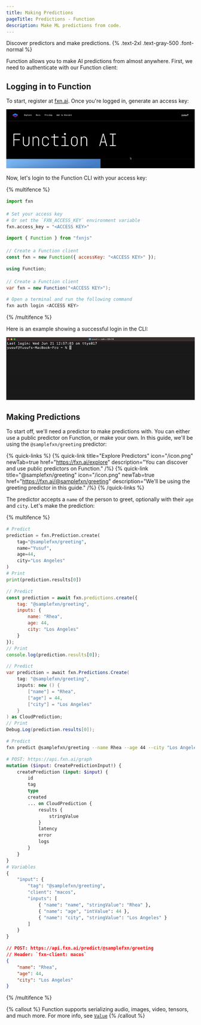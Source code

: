 ```yaml
---
title: Making Predictions
pageTitle: Predictions - Function
description: Make ML predictions from code.
---
```


Discover predictors and make predictions. {% .text-2xl .text-gray-500 .font-normal %}

Function allows you to make AI predictions from almost anywhere. First, we need to authenticate with our Function client:

## Logging in to Function
To start, register at [fxn.ai](https://fxn.ai/login). Once you're logged in, generate an access key:

![generate access key](https://raw.githubusercontent.com/fxnai/.github/main/access_key.gif)

Now, let's login to the Function CLI with your access key:

{% multifence %}

```py {% framework="python" %}
import fxn

# Set your access key
# Or set the `FXN_ACCESS_KEY` environment variable
fxn.access_key = "<ACCESS KEY>"
```

```js {% framework="javascript" %}
import { Function } from "fxnjs"

// Create a Function client
const fxn = new Function({ accessKey: "<ACCESS KEY>" });
```

```csharp {% framework="unity" %}
using Function;

// Create a Function client
var fxn = new Function("<ACCESS KEY>");
```

```bash {% framework="cli" %}
# Open a terminal and run the following command
fxn auth login <ACCESS KEY>
```

{% /multifence %}

Here is an example showing a successful login in the CLI:

![login to CLI](https://raw.githubusercontent.com/fxnai/.github/main/auth_login.gif)

## Making Predictions
To start off, we'll need a predictor to make predictions with. You can either use a public predictor on Function, or make your own. In this guide, we'll be using the `@samplefxn/greeting` predictor:

{% quick-links %}
{% quick-link title="Explore Predictors" icon="/icon.png" newTab=true href="https://fxn.ai/explore" description="You can discover and use public predictors on Function." /%}
{% quick-link title="@samplefxn/greeting" icon="/icon.png" newTab=true href="https://fxn.ai/@samplefxn/greeting" description="We'll be using the greeting predictor in this guide." /%}
{% /quick-links %}

The predictor accepts a `name` of the person to greet, optionally with their `age` and `city`. Let's make the prediction:

{% multifence %}

```py {% framework="python" %}
# Predict
prediction = fxn.Prediction.create(
    tag="@samplefxn/greeting",
    name="Yusuf",
    age=44,
    city="Los Angeles"
)
# Print
print(prediction.results[0])
```

```js {% framework="javascript" %}
// Predict
const prediction = await fxn.predictions.create({
    tag: "@samplefxn/greeting",
    inputs: {
        name: "Rhea",
        age: 44,
        city: "Los Angeles"
    }
});
// Print
console.log(prediction.results[0]);
```

```csharp {% framework="unity" %}
// Predict
var prediction = await fxn.Predictions.Create(
    tag: "@samplefxn/greeting",
    inputs: new () {
        ["name"] = "Rhea",
        ["age"] = 44,
        ["city"] = "Los Angeles"
    }
) as CloudPrediction;
// Print
Debug.Log(prediction.results[0]);
```

```bash {% framework="cli" %}
# Predict
fxn predict @samplefxn/greeting --name Rhea --age 44 --city "Los Angeles"
```

```graphql {% framework="graphql" %}
# POST: https://api.fxn.ai/graph
mutation ($input: CreatePredictionInput!) {
    createPrediction (input: $input) {
        id
        tag
        type
        created
        ... on CloudPrediction {
            results {
                stringValue
            }
            latency
            error
            logs
        }
    }
}
# Variables
{
    "input": {
        "tag": "@samplefxn/greeting",
        "client": "macos",
        "inputs": [
            { "name": "name", "stringValue": "Rhea" },
            { "name": "age", "intValue": 44 },
            { "name": "city", "stringValue": "Los Angeles" }
        ]
    }
}
```

```json {% framework="rest" %}
// POST: https://api.fxn.ai/predict/@samplefxn/greeting
// Header: `fxn-client: macos`
{
    "name": "Rhea",
    "age": 44,
    "city": "Los Angeles"
}
```

{% /multifence %}

{% callout %} Function supports serializing audio, images, video, tensors, and much more. For more info, see [`Value`](/api/value) {% /callout %}